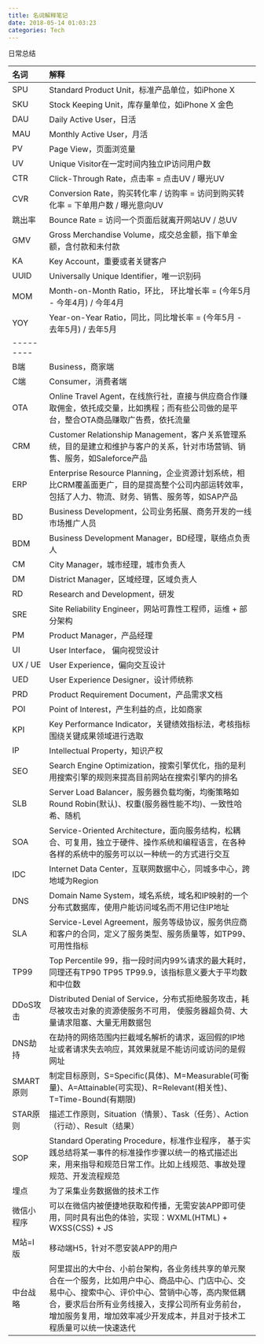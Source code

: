 ```yaml
---
title: 名词解释笔记
date: 2018-05-14 01:03:23
categories: Tech
---
```


日常总结

<!-- more -->

| 名词       | 解释                                                         |
| :--------- | :----------------------------------------------------------- |
| SPU        | Standard Product Unit，标准产品单位，如iPhone X              |
| SKU        | Stock Keeping Unit，库存量单位，如iPhone X 金色              |
| DAU        | Daily Active User，日活                                      |
| MAU        | Monthly Active User，月活                                    |
| PV         | Page View，页面浏览量                                        |
| UV         | Unique Visitor在一定时间内独立IP访问用户数                   |
| CTR        | Click-Through Rate，点击率 = 点击UV / 曝光UV                 |
| CVR        | Conversion Rate，购买转化率 / 访购率 = 访问到购买转化率 = 下单用户数 / 曝光意向UV |
| 跳出率     | Bounce Rate = 访问一个页面后就离开网站UV / 总UV              |
| GMV        | Gross Merchandise Volume，成交总金额，指下单金额，含付款和未付款 |
| KA         | Key Account，重要或者关键客户                                |
| UUID       | Universally Unique Identifier，唯一识别码                    |
| MOM        | Month-on-Month Ratio，环比， 环比增长率 = (今年5月 - 今年4月) / 今年4月 |
| YOY        | Year-on-Year Ratio，同比，同比增长率 = (今年5月 - 去年5月) / 去年5月 |
| ---------  |                                                              |
| B端        | Business，商家端                                             |
| C端        | Consumer，消费者端                                           |
| OTA        | Online Travel Agent，在线旅行社，直接与供应商合作赚取佣金，依托成交量，比如携程；而有些公司做的是平台，整合OTA商品赚取广告费，依托流量 |
| CRM        | Customer Relationship Management，客户关系管理系统，目的是建立和维护与客户的关系，针对市场营销、销售、服务，如Saleforce产品 |
| ERP        | Enterprise Resource Planning，企业资源计划系统，相比CRM覆盖面更广，目的是提高整个公司内部运转效率，包括了人力、物流、财务、销售、服务等，如SAP产品 |
| BD         | Business Development，公司业务拓展、商务开发的一线市场推广人员 |
| BDM        | Business Development Manager，BD经理，联络点负责人           |
| CM         | City Manager，城市经理，城市负责人                           |
| DM         | District Manager，区域经理，区域负责人                       |
| RD         | Research and Development，研发                               |
| SRE        | Site Reliability Engineer，网站可靠性工程师，运维 + 部分架构 |
| PM         | Product Manager，产品经理                                    |
| UI         | User Interface， 偏向视觉设计                                |
| UX / UE    | User Experience，偏向交互设计                                |
| UED        | User Experience Designer，设计师统称                         |
| PRD        | Product Requirement Document，产品需求文档                   |
| POI        | Point of Interest，产生利益的点，比如商家                    |
| KPI        | Key Performance Indicator，关键绩效指标法，考核指标围绕关键成果领域进行选取 |
| IP         | Intellectual Property，知识产权                              |
| SEO        | Search Engine Optimization，搜索引擎优化，指的是利用搜索引擎的规则来提高目前网站在搜索引擎内的排名 |
| SLB        | Server Load Balancer，服务器负载均衡，均衡策略如Round Robin(默认)、权重(服务器性能不均)、一致性哈希、随机 |
| SOA        | Service-Oriented Architecture，面向服务结构，松耦合、可复用，独立于硬件、操作系统和编程语言，在各种各样的系统中的服务可以以一种统一的方式进行交互 |
| IDC        | Internet Data Center，互联网数据中心，同城多中心，跨地域为Region |
| DNS        | Domain Name System，域名系统，域名和IP映射的一个分布式数据库，使用户能访问域名而不用记住IP地址 |
| SLA        | Service-Level Agreement，服务等级协议，服务供应商和客户的合同，定义了服务类型、服务质量等，如TP99、可用性指标 |
| TP99       | Top Percentile 99，指一段时间内99%请求的最大耗时，同理还有TP90 TP95 TP99.9，该指标意义要大于平均数和中位数 |
| DDoS攻击   | Distributed Denial of Service，分布式拒绝服务攻击，耗尽被攻击对象的资源使服务不可用， 使服务器超负荷、大量请求阻塞、大量无用数据包 |
| DNS劫持    | 在劫持的网络范围内拦截域名解析的请求，返回假的IP地址或者请求失去响应，其效果就是不能访问或访问的是假网址 |
| SMART原则  | 制定目标原则，S=Specific(具体)、M=Measurable(可衡量)、A=Attainable(可实现)、R=Relevant(相关性)、T=Time-Bound(有期限) |
| STAR原则   | 描述工作原则，Situation（情景）、Task（任务）、Action（行动）、Result（结果） |
| SOP        | Standard Operating Procedure，标准作业程序， 基于实践总结将某一事件的标准操作步骤以统一的格式描述出来，用来指导和规范日常工作。比如上线规范、事故处理规范、开发流程规范 |
| 埋点       | 为了采集业务数据做的技术工作                                 |
| 微信小程序 | 可以在微信内被便捷地获取和传播，无需安装APP即可使用，同时具有出色的体验，实现：WXML(HTML) + WXSS(CSS) + JS |
| M站=I版    | 移动端H5，针对不愿安装APP的用户                              |
| 中台战略   | 阿里提出的大中台、小前台架构，各业务线共享的单元聚合在一个服务，比如用户中心、商品中心、门店中心、交易中心、搜索中心、评价中心、营销中心等，高内聚低耦合，要求后台所有业务线接入，支撑公司所有业务前台，增加服务复用，增加效率减少开发成本，并且对于技术工程质量可以统一快速迭代 |